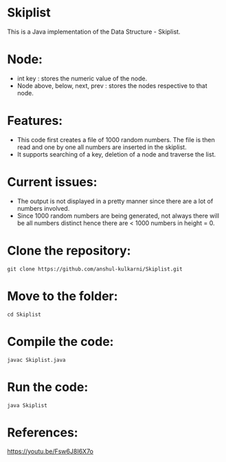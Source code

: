 # Skiplist

This is a Java implementation of the Data Structure - Skiplist.

# Node:
- int key : stores the numeric value of the node.
- Node above, below, next, prev : stores the nodes respective to that node. 

# Features:
- This code first creates a file of 1000 random numbers. The file is then read and one by one all numbers are inserted in the skiplist.
- It supports searching of a key, deletion of a node and traverse the list.

# Current issues:
- The output is not displayed in a pretty manner since there are a lot of numbers involved.
- Since 1000 random numbers are being generated, not always there will be all numbers distinct hence there are < 1000 numbers in height = 0.

# Clone the repository:
```
git clone https://github.com/anshul-kulkarni/Skiplist.git
```

# Move to the folder:
```
cd Skiplist
```

# Compile the code:
```
javac Skiplist.java
```

# Run the code:
```
java Skiplist
```

# References:
https://youtu.be/Fsw6J8I6X7o
